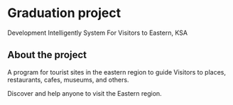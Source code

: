# Graduation project

Development Intelligently System For Visitors to Eastern, KSA

## About the project

A program for tourist sites in the eastern region to guide Visitors to places, restaurants, cafes, museums, and others.

Discover and help anyone to visit the Eastern region.

<!-- ![alt text]([http://url/to/img.png](https://lh3.googleusercontent.com/0MxBFdVM1hT_tPvMBO2zeo8jVYJBbhQ4-QPSeIULmiaMBqb964MTdWq3uwNcHtz3uQpNxsWHVJoBubbo0egp75sc0CtRckY3FFlDXXkuUz8lwWS5pRcUUIwjk5ESSc-54T1v0dw2YHAZBzAbycA5ZToyO9gN0yr29azu8zVUCjdBEKRoOV0BhevYjy0GTGZXwrBvpdtkX2-CG2T0YB5SakZ1CvNB-juiHPXC05mBCUGiPAd320yez78P6VZNdb3g5P1a9XnZRX4iuMvo8fA0cCy3pQJZzeWvrLHTwQ8foQe2NPlVZzRecqdAAVKbaD_YgWchX9e6UhR8v6rAcvmaiHNAimwIf3zHIExHJJLspkIaYkcSbKlDgwqMUs8YcBmZniSj10DcUG86LP7tve6b9RBH8AGOVnMydo2iHfRjJgPQFM6JU6ewskx-1MOqlDa63YfkjRedIkRQb-Cect3gsafQLFagekHPLle_FTuVQUkNWhovSsd6E11bsVBBI-z0Iy3pCTEJCMv5kI7ge2w2V8JTJ6I_jakE3Q33UZtX9nDB8rkhyvBIAf6aNMj18vjPoNxPOOUBxhO80o-zWySnjRpBJKIU0gQ0LbPi6gRqFnKNGQCC-LRS-UZ_dZFEnkaWEHfPjjeyzgKDICqb1DvXP5nJkYWhLmregLv5SvBBrTTCtUsqpLxznNN3Gm4QtJEaAyfZyU5dV2hVqvp-ln4xxQc6y4090fFRL4ZCnvSCfaJaxLpaJuyDxaZgiIw09OX3CUyhN-XS3nr11Fh8FIRcPrEk5GIZvqT1nlqsZWER3yBMEi45ftBq8vOlvcKWsmArULqIhdBqGQ9QMJysKZbA2zmfbt1BuZTVwX8Cv258kb1Pee5x7WYWj5Oe2ohaEcnuj-1FMKo_IddbLV-pKYakaBPwIBYtZXVzHdZzIZyXiH4yi9XdISZs76u3jJ7JcS6BvPe1hU-0ahLClS31k0sg1h-6aLDFOJgNiM-fZyu-7EUH0YtWI0ix0Mpakdc6WGHI4v9UqkrwwoGl80WJKEj_1NRfz8c=w1600-h1200-no?authuser=2)) -->

<!-- ![alt text](https://photos.google.com/u/2/photo/AF1QipOSsjqUE-ArUxeMSaWaAAZmvqTYTwvviCX30N-r) -->
